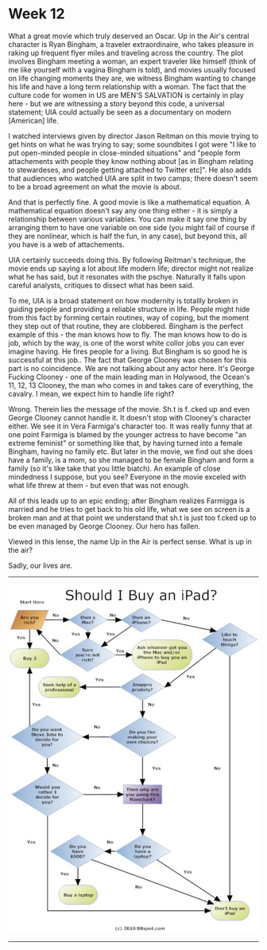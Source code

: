 # Week 12

What a great movie which truly deserved an Oscar. Up in the Air's
central character is Ryan Bingham, a traveler extraordinaire, who
takes pleasure in raking up frequent flyer miles and traveling across
the country. The plot involves Bingham meeting a woman, an expert
traveler like himself (think of me like yourself with a vagina Bingham
is told), and movies usually focused on life changing moments they
are, we witness Bingham wanting to change his life and have a long
term relationship with a woman. The fact that the culture code for
women in US are MEN'S SALVATION is certainly in play here - but we are
witnessing a story beyond this code, a universal statement; UIA could
actually be seen as a documentary on modern [American] life.

I watched interviews given by director Jason Reitman on this movie
trying to get hints on what he was trying to say; some soundbites I
got were "I like to put open-minded people in close-minded situations"
and "people form attachements with people they know nothing about [as
in Bingham relating to stewardeses, and people getting attached to
Twitter etc]". He also adds that audiences who watched UIA are split
in two camps; there doesn't seem to be a broad agreement on what the
movie is about.

And that is perfectly fine. A good movie is like a mathematical
equation. A mathematical equation doesn't say any one thing either -
it is simply a relationship between various variables. You can make it
say one thing by arranging them to have one variable on one side (you
might fail of course if they are nonlinear, which is half the fun, in
any case), but beyond this, all you have is a web of attachements.

UIA certainly succeeds doing this. By following Reitman's technique,
the movie ends up saying a lot about life modern life; director might
not realize what he has said, but it resonates with the
pschye. Naturally it falls upon careful analysts, critiques to dissect
what has been said.

To me, UIA is a broad statement on how modernity is totallly broken in
guiding people and providing a reliable structure in life. People
might hide from this fact by forming certain routines, way of coping,
but the moment they step out of that routine, they are
clobbered. Bingham is the perfect example of this - the man knows how
to fly. The man knows how to do is job, which by the way, is one of
the worst white collor jobs you can ever imagine having. He fires
people for a living. But Bingham is so good he is successful at this
job.. The fact that George Clooney was chosen for this part is no
coincidence. We are not talking about any actor here. It's George
Fucking Clooney - one of the main leading man in Holywood, the Ocean's
11, 12, 13 Clooney, the man who comes in and takes care of everything,
the cavalry. I mean, we expect him to handle life right?

Wrong. Therein lies the message of the movie. Sh.t is f..cked up and
even George Clooney cannot handle it. It doesn't stop with Clooney's
character either. We see it in Vera Farmiga's character too. It was
really funny that at one point Farmiga is blamed by the younger
actress to have become "an extreme feminist" or something like that,
by having turned into a female Bingham, having no family etc. But
later in the movie, we find out she does have a family, is a mom, so
she managed to be female Bingham and form a family (so it's like take
that you little biatch). An example of close mindedness I suppose, but
you see? Everyone in the movie exceled with what life threw at them -
but even that was not enough.

All of this leads up to an epic ending; after Bingham realizes
Farmigga is married and he tries to get back to his old life, what we
see on screen is a broken man and at that point we understand that
sh.t is just too f.cked up to be even managed by George Clooney. Our
hero has fallen.

Viewed in this lense, the name Up in the Air is perfect sense. What is
up in the air?

Sadly, our lives are.

---

![](ipad-flowchart.jpg)

---
